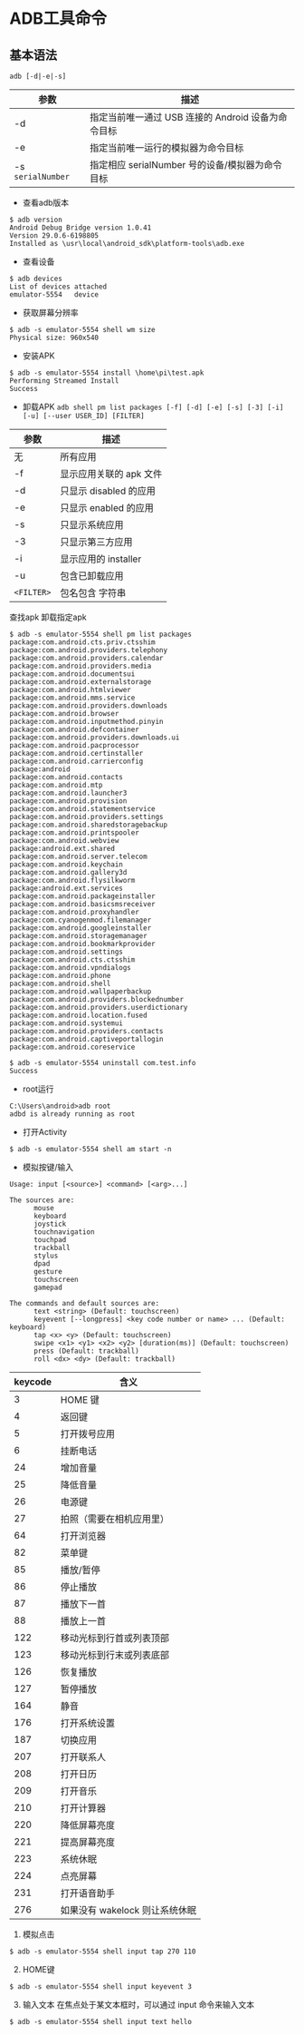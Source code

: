# ADB工具命令

## 基本语法
`adb [-d|-e|-s]`

|参数|描述|
| --- | --- |
|-d|指定当前唯一通过 USB 连接的 Android 设备为命令目标|
|-e|指定当前唯一运行的模拟器为命令目标|
|-s `serialNumber`|指定相应 serialNumber 号的设备/模拟器为命令目标|

- 查看adb版本
```shell script
$ adb version
Android Debug Bridge version 1.0.41
Version 29.0.6-6198805
Installed as \usr\local\android_sdk\platform-tools\adb.exe
```

- 查看设备
```shell script
$ adb devices
List of devices attached
emulator-5554   device
```

- 获取屏幕分辨率
```shell script
$ adb -s emulator-5554 shell wm size
Physical size: 960x540
```

- 安装APK
```shell script
$ adb -s emulator-5554 install \home\pi\test.apk
Performing Streamed Install
Success
```

- 卸载APK
`adb shell pm list packages [-f] [-d] [-e] [-s] [-3] [-i] [-u] [--user USER_ID] [FILTER]`

|参数|描述|
| --- | --- |
|无|所有应用|
|-f|显示应用关联的 apk 文件|
|-d|只显示 disabled 的应用|
|-e|只显示 enabled 的应用|
|-s|只显示系统应用|
|-3|只显示第三方应用|
|-i|显示应用的 installer|
|-u|包含已卸载应用|
|`<FILTER>`|包名包含 <FILTER> 字符串|

查找apk
卸载指定apk
```shell script
$ adb -s emulator-5554 shell pm list packages
package:com.android.cts.priv.ctsshim
package:com.android.providers.telephony
package:com.android.providers.calendar
package:com.android.providers.media
package:com.android.documentsui
package:com.android.externalstorage
package:com.android.htmlviewer
package:com.android.mms.service
package:com.android.providers.downloads
package:com.android.browser
package:com.android.inputmethod.pinyin
package:com.android.defcontainer
package:com.android.providers.downloads.ui
package:com.android.pacprocessor
package:com.android.certinstaller
package:com.android.carrierconfig
package:android
package:com.android.contacts
package:com.android.mtp
package:com.android.launcher3
package:com.android.provision
package:com.android.statementservice
package:com.android.providers.settings
package:com.android.sharedstoragebackup
package:com.android.printspooler
package:com.android.webview
package:android.ext.shared
package:com.android.server.telecom
package:com.android.keychain
package:com.android.gallery3d
package:com.android.flysilkworm
package:android.ext.services
package:com.android.packageinstaller
package:com.android.basicsmsreceiver
package:com.android.proxyhandler
package:com.cyanogenmod.filemanager
package:com.android.googleinstaller
package:com.android.storagemanager
package:com.android.bookmarkprovider
package:com.android.settings
package:com.android.cts.ctsshim
package:com.android.vpndialogs
package:com.android.phone
package:com.android.shell
package:com.android.wallpaperbackup
package:com.android.providers.blockednumber
package:com.android.providers.userdictionary
package:com.android.location.fused
package:com.android.systemui
package:com.android.providers.contacts
package:com.android.captiveportallogin
package:com.android.coreservice

$ adb -s emulator-5554 uninstall com.test.info
Success
```

- root运行
```shell script
C:\Users\android>adb root
adbd is already running as root
```

- 打开Activity
```shell script
$ adb -s emulator-5554 shell am start -n 
```

- 模拟按键/输入
```text
Usage: input [<source>] <command> [<arg>...]

The sources are:
      mouse
      keyboard
      joystick
      touchnavigation
      touchpad
      trackball
      stylus
      dpad
      gesture
      touchscreen
      gamepad

The commands and default sources are:
      text <string> (Default: touchscreen)
      keyevent [--longpress] <key code number or name> ... (Default: keyboard)
      tap <x> <y> (Default: touchscreen)
      swipe <x1> <y1> <x2> <y2> [duration(ms)] (Default: touchscreen)
      press (Default: trackball)
      roll <dx> <dy> (Default: trackball)
```

|keycode|含义|
| --- | --- |
|3 	|HOME 键|
|4 	|返回键|
|5 	|打开拨号应用|
|6 	|挂断电话|
|24 |	增加音量|
|25 |	降低音量|
|26 |	电源键|
|27 |	拍照（需要在相机应用里）|
|64 |	打开浏览器|
|82 |	菜单键|
|85 |	播放/暂停|
|86 |	停止播放|
|87 |	播放下一首|
|88 |	播放上一首|
|122 |	移动光标到行首或列表顶部|
|123 |	移动光标到行末或列表底部|
|126 |	恢复播放|
|127 |	暂停播放|
|164 |	静音|
|176 |	打开系统设置|
|187 |	切换应用|
|207 |	打开联系人|
|208 |	打开日历|
|209 |	打开音乐|
|210 |	打开计算器|
|220 |	降低屏幕亮度|
|221 |	提高屏幕亮度|
|223 |	系统休眠|
|224 |	点亮屏幕|
|231 |	打开语音助手|
|276 |	如果没有 wakelock 则让系统休眠|

1. 模拟点击
```shell script
$ adb -s emulator-5554 shell input tap 270 110
```
2. HOME键
```shell script
$ adb -s emulator-5554 shell input keyevent 3
```
3. 输入文本
在焦点处于某文本框时，可以通过 input 命令来输入文本
```shell script
$ adb -s emulator-5554 shell input text hello
```
